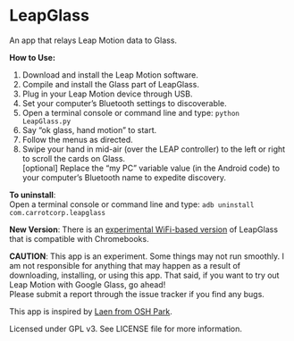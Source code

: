 LeapGlass
=========

An app that relays Leap Motion data to Glass.

**How to Use:**  
1. Download and install the Leap Motion software.  
2. Compile and install the Glass part of LeapGlass.  
3. Plug in your Leap Motion device through USB.  
4. Set your computer’s Bluetooth settings to discoverable.  
5. Open a terminal console or command line and type: ```python LeapGlass.py```  
6. Say “ok glass, hand motion” to start.  
7. Follow the menus as directed.  
8. Swipe your hand in mid-air (over the LEAP controller) to the left or right to scroll the cards on Glass.  
[optional] Replace the “my PC” variable value (in the Android code) to your computer’s Bluetooth name to expedite discovery.  

**To uninstall**:  
Open a terminal console or command line and type: ```adb uninstall com.carrotcorp.leapglass```

**New Version**:
There is an [experimental WiFi-based version](https://github.com/tomthecarrot/LeapGlass/tree/chromebook) of LeapGlass that is compatible with Chromebooks.

**CAUTION**: This app is an experiment. Some things may not run smoothly. I am not responsible for anything that may happen as a result of downloading, installing, or using this app. That said, if you want to try out Leap Motion with Google Glass, go ahead!  
Please submit a report through the issue tracker if you find any bugs.

This app is inspired by [Laen from OSH Park](https://twitter.com/laen/status/464843890722226176).

Licensed under GPL v3. See LICENSE file for more information.

